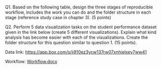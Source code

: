 Q1. Based on the following table, design the three stages of reproducible workflow, includes the work you can do and the folder structure in each stage (reference study case in chapter 3). (5 points)

Q2. Perform 5 data visualization tasks on the student performance dataset given in the link below (create 5 different visualizations). Explain what kind analysis has become easier with each of the visualizations. Create the folder structure for this question similar to question 1. (15 points).

Data link: https://app.box.com/s/ji910ez3ycw137rw07xnhielxey7ww41

Workflow: [Workflow.docx](https://github.com/Thanay1004/PDS/files/12734322/Workflow.docx)




